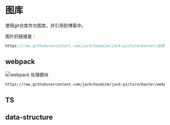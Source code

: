 # 图库

使用git仓库作为图库，并引用到博客中。

图片的链接是：

```js
https://raw.githubusercontent.com/jackchoumine/jack-picture/master/目录/文件名
```

## webpack  

![webpack 处理模块](https://raw.githubusercontent.com/jackchoumine/jack-picture/master/webpack/webpack.png)

```bash
https://raw.githubusercontent.com/jackchoumine/jack-picture/master/webpack/webpack.png
```

## TS



## data-structure

